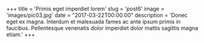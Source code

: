+++
title = 'Primis eget imperdiet lorem'
slug = 'post6'
image = 'images/pic03.jpg'
date = "2017-03-22T00:00:00"
description = 'Donec eget ex magna. Interdum et malesuada fames ac ante ipsum primis in faucibus. Pellentesque venenatis dolor imperdiet dolor mattis sagittis magna etiam.'
+++